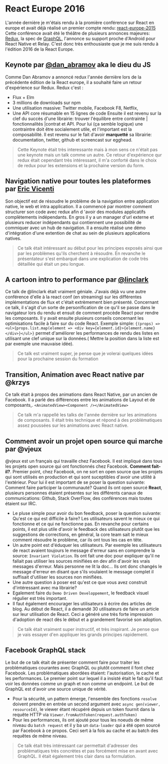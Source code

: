 # React Europe 2016


L'année dernière je m'étais rendu à la promière conférence sur React en europe et avait déjà réalisé un premier compte rendu: [react-europe-2015](https://gist.github.com/pierr/639b994534924c75f7e6)
Cette conférence avait été le théâtre de plusieurs annonces majeures: [Redux](), la spec de [GraphQL](), l'annonce su support proche d'Android pour React Native et Relay.
C'est donc très enthousiaste que je me suis rendu à l'édition 2016 de la React Europe.


## Keynote par [@dan_abramov](https://twitter.com/dan_abramov) aka le dieu du JS

Comme Dan Abramov a annoncé redux l'année dernière lors de la précédente édition de la React europe, il a souhaité faire un retour d'expérience sur Redux.
Redux c'est :
 - Flux + Elm
 - 3 millions de downloads sur npm
 - Une utilisation massive: Twitter mobile, Facebook F8, Netflix, 
 - Une API core résumable en 15 lignes de code
 Ensuite il est revenu sur la clef du succès d'une librairie: trouver l'équilibre entre contrainte | fonctionnalités |contrat et API. Pour lui (ça semble logique) une contraintre doit être socialement utile, et l'important est la composabilité.
Il est revenu sur le fait d'avoir **marquetté** sa librairie: documentation, twitter, github et screencast sur egghead.

> Cette Keynote était très interessante mais à mon sens ce n'était pas une keynote mais un talk comme un autre.
> Ce retour d'expérience qur redux était cependant très intéressant, il m'a conforté dans le choix de redux pour les extensions et la prochaine version du form.

## Navigation native pour toutes les plateformes par [Eric Vicenti](https://twitter.com/ericvicenti)

Son objectif est de résoudre le problème de la navigation entre application native, le web et intra application.
Il a commencé par montrer comment structurer son code avec redux afin d 'avoir des modules applicatifs complètements indépendants.
En gros il y a un manager d'url externe et plusieurs reducer indépendants qui contiennent une possibilité de commiquer avec un hub de navigation.
Il a ensuite réalisé une démo d'intégration d'une extention de chat au sein de plusieurs applications natives.
> Ce talk était intéressant au début pour les principes exposés ainsi que par les problèmes qu'ils cherchent à résoudre.
> En revanche le présentateur s'est embarqué dans une explication de code très détaillée qui était un peu longue.

## A cartoon intro to performance par [@linclark](https://mobile.twitter.com/linclark)

Ce talk de @linclark était vraiment géniale. J'avais déjà vu une autre conférence d'elle à la react conf (en streaming) sur les différentes implémentations de flux et c'était extrèmement bien présenté.
Concernant ce talk, il s'agit d'un sorte de personification de ce qu'il se passe dans le navigateur lors du rendu et ensuit  de comment procède React pour rendre les composants. 
Il y avait ensuite plusieurs conseils concernant les optimisations facile à faire sur du code React.
Exemple simple: `{(props) => <ul>{props.list.map(element => <div key={element.id}>{element.name}</div>}</ul>}` permet d'améliorer les performances de rendu des listes en utilisant une clef unique sur la données.( Mettre la position dans la liste est par exemple une mauvaise idée).
> Ce talk est vraiment super, je pense que je volerai quelques idées pour la prochaine session du formation

## Transition, Animation avec React native par @krzys

Ce talk était à propos des animations dans React Native, par un ancien de Facebook. Il a parlé des différences entre les animations de Layout et de composants,. `<AnimatedView><Component /></AnimatedView>`
> Ce talk m'a rappellé les talks de l'année dernière sur les animations de composants. Il était très technique et répond à des problématiques assez poussées sur les animations avec React native.

## Comment avoir un projet open source qui marche par @vjeux

@vjeux est un français qui travaille chez Facebook. Il est impliqué dans tous les projets open source qui ont fonctionnés chez Facebook. **Comment fait-il?**.
Premier point, chez Facebook, on ne sort en open source que les projets qui sont utilisés en production et qui sont suceptibles d'avoir une utilité à l'extérieur.
Pour lui il est important de se poser la question suivante: Comment faire participer la communauté?
Quand ils ont open sourcé **React**, plusieurs personnes étaient présentes sur les différents canaux de communications: Github, Stack OverFlow, des conférences mais toutes étaient  sur IRC.
- Le pluse simple pour avoir du bon feedback, poser la question suivante:  Qu'est ce qui est difficile à faire? Les utilisateurs savent le mieux ce qui fonctionne et ce qui ne fonctionne pas. En revanche pour certains points, il est plus utile d'avoir le feedback des utilisateurs plutôt que les suggestions de corrections, en général, la core team sait le mieux comment résoudre le problème, car ils ont tous les cas en tête.
- Un autre point est d'éduquer les utilisateurs. Par exemple les utilisateurs de react avaient toujours le message d'erreur sans en comprendre la source: `Invariant Violation`. Ils ont fait une doc pour expliquer qu'il ne fallait pas utiliser les sources minifiées en dev afin d'avoir les vrais messages d'erreur. Mais personne ne lit la doc... Ils ont donc changés le message d'erreur en disant que s'ils voulaient le message complet il suffisait d'utiliser les sources non minifiées.
- Une autre question à poser est qu'est ce que vous avez construit d'intéressant avec ma librairie? 
- Egalement faire du `Demo Driven Developpement`, le feedback visuel régulier est très important.
- Il faut également encourager les utilisateurs à écrire des articles de blog. Au début de React, il a demandé  30 utilisateurs de faire un article sur leur utilisation de React. Ceci a généré une très forte impression d'adoption de react dès le début et a grandement favorisé son adoption.

> Ce talk était vraiment super instructif, et très inspirant. Je pense que je vais essayer d'en appliquer les grands principes rapidement.

## Facebook GraphQL stack

Le but de ce talk était de présenter comment faire pour traiter les problématiques courantes avec GraphQL ou plutôt comment il font chez Facebook.
Les problématiques abordées étaient: l'autorisation, le cache et les performances.
Le premier point sur lequel il a insisté était le fait qu'il faut voir les données comme un graph et non comme un endpoint.
Le but de GraphQL est d'avoir une source unique de vérité.

- Pour la sécurité, un pattern émerge, l'ensemble des fonctions `resolve` doivent prendre en entrée un second argument avec `async gen(viewer, resourceId)`, le viewer étant récupéré depuis un token fournit dans la requête HTTP via `Viewer.fromAuthToken(request.authToken)`
- Pour les performances, ils ont ajouté pour tous les noeuds de même niveau du `batch request` et il y ba un `data-loader` qui a été open sourcé par Facebook à ce propos. Ceci sert à la fois au cache et au batch des requêtes de même niveau.

> Ce talk était très intéressant car permettait d'adresser des problématiques très concrètes et pas forcément mise en avant avec GraphQL. Il était également très clair dans sa formulation.
